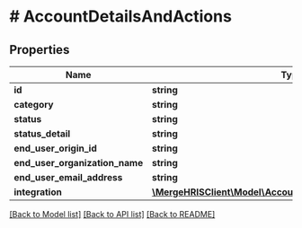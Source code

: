 # # AccountDetailsAndActions

## Properties

Name | Type | Description | Notes
------------ | ------------- | ------------- | -------------
**id** | **string** |  |
**category** | **string** |  | [optional]
**status** | **string** |  |
**status_detail** | **string** |  | [optional]
**end_user_origin_id** | **string** |  | [optional]
**end_user_organization_name** | **string** |  |
**end_user_email_address** | **string** |  |
**integration** | [**\MergeHRISClient\Model\AccountDetailsAndActionsIntegration**](AccountDetailsAndActionsIntegration.md) |  | [optional]

[[Back to Model list]](../../README.md#models) [[Back to API list]](../../README.md#endpoints) [[Back to README]](../../README.md)
